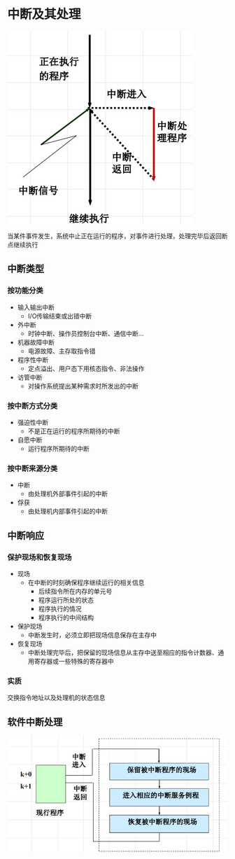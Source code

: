 <!--
 * @Descripttion: 
 * @version: 
 * @Author: WangQing
 * @email: 2749374330@qq.com
 * @Date: 2019-12-24 20:21:26
 * @LastEditors: WangQing
 * @LastEditTime: 2019-12-24 20:38:08
 -->
# 中断及其处理

![](images/2019-12-24-20-21-50.png)

当某件事件发生，系统中止正在运行的程序，对事件进行处理，处理完毕后返回断点继续执行

## 中断类型

### 按功能分类

- 输入输出中断
    - I/O传输结束或出错中断
- 外中断
    - 时钟中断、操作员控制台中断、通信中断...
- 机器故障中断
    - 电源故障、主存取指令错
- 程序性中断
    - 定点溢出、用户态下用核态指令、非法操作
- 访管中断
    - 对操作系统提出某种需求时所发出的中断

### 按中断方式分类

- 强迫性中断
    - 不是正在运行的程序所期待的中断
- 自愿中断
    - 运行程序所期待的中断

### 按中断来源分类

- 中断
    - 由处理机外部事件引起的中断
- 俘获
    - 由处理机内部事件引起的中断

## 中断响应

### 保护现场和恢复现场

- 现场
    - 在中断的时刻确保程序继续运行的相关信息
        - 后续指令所在内存的单元号
        - 程序运行所处的状态
        - 程序执行的情况
        - 程序执行的中间结构
- 保护现场
    - 中断发生时，必须立即把现场信息保存在主存中
- 恢复现场
    - 中断处理完毕后，把保留的现场信息从主存中送至相应的指令计数器、通用寄存器或一些特殊的寄存器中

### 实质

交换指令地址以及处理机的状态信息

## 软件中断处理

![](images/2019-12-24-20-37-53.png)